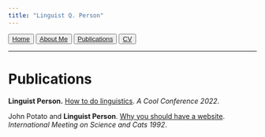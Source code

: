 ```yaml
---
title: "Linguist Q. Person"
---
```


<button>[Home](index.md)</button> <button>[About Me](about.md)</button> <button>[Publications](publications.md)</button> <button>[CV](examplecv.pdf)</button>

-----

# Publications

**Linguist Person.** [How to do linguistics](https://googlethatforyou.com?q=linguistics). *A Cool Conference 2022*.

John Potato and **Linguist Person**. [Why you should have a website](http://amandadoucette.com/#/). *International Meeting on Science and Cats 1992*.
